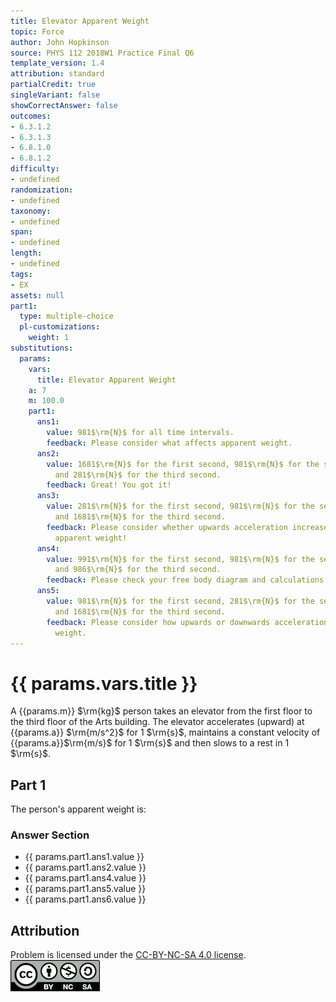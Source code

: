```yaml
---
title: Elevator Apparent Weight
topic: Force
author: John Hopkinson
source: PHYS 112 2018W1 Practice Final Q6
template_version: 1.4
attribution: standard
partialCredit: true
singleVariant: false
showCorrectAnswer: false
outcomes:
- 6.3.1.2
- 6.3.1.3
- 6.8.1.0
- 6.8.1.2
difficulty:
- undefined
randomization:
- undefined
taxonomy:
- undefined
span:
- undefined
length:
- undefined
tags:
- EX
assets: null
part1:
  type: multiple-choice
  pl-customizations:
    weight: 1
substitutions:
  params:
    vars:
      title: Elevator Apparent Weight
    a: 7
    m: 100.0
    part1:
      ans1:
        value: 981$\rm{N}$ for all time intervals.
        feedback: Please consider what affects apparent weight.
      ans2:
        value: 1681$\rm{N}$ for the first second, 981$\rm{N}$ for the second second,
          and 281$\rm{N}$ for the third second.
        feedback: Great! You got it!
      ans3:
        value: 281$\rm{N}$ for the first second, 981$\rm{N}$ for the second second,
          and 1681$\rm{N}$ for the third second.
        feedback: Please consider whether upwards acceleration increases or decreases
          apparent weight!
      ans4:
        value: 991$\rm{N}$ for the first second, 981$\rm{N}$ for the second second,
          and 986$\rm{N}$ for the third second.
        feedback: Please check your free body diagram and calculations!
      ans5:
        value: 981$\rm{N}$ for the first second, 281$\rm{N}$ for the second second,
          and 1681$\rm{N}$ for the third second.
        feedback: Please consider how upwards or downwards acceleration affects apparent
          weight.
---
```

# {{ params.vars.title }}
A {{params.m}} $\rm{kg}$ person takes an elevator from the first floor to the third floor of the Arts building. The elevator accelerates (upward) at {{params.a}} $\rm{m/s^2}$ for 1 $\rm{s}$, maintains a constant velocity of {{params.a}}$\rm{m/s}$ for 1 $\rm{s}$ and then slows to a rest in 1 $\rm{s}$.

## Part 1

The person's apparent weight is:

### Answer Section

- {{ params.part1.ans1.value }}
- {{ params.part1.ans2.value }}
- {{ params.part1.ans4.value }}
- {{ params.part1.ans5.value }}
- {{ params.part1.ans6.value }}

## Attribution

Problem is licensed under the [CC-BY-NC-SA 4.0 license](https://creativecommons.org/licenses/by-nc-sa/4.0/).<br> ![The Creative Commons 4.0 license requiring attribution-BY, non-commercial-NC, and share-alike-SA license.](https://raw.githubusercontent.com/firasm/bits/master/by-nc-sa.png)